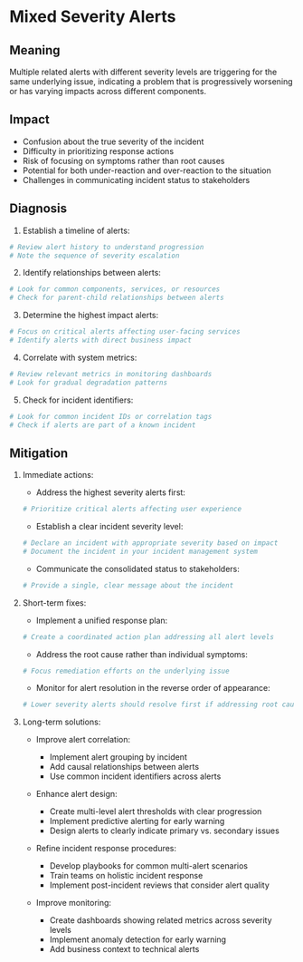 # Mixed Severity Alerts

## Meaning
Multiple related alerts with different severity levels are triggering for the same underlying issue, indicating a problem that is progressively worsening or has varying impacts across different components.

## Impact
- Confusion about the true severity of the incident
- Difficulty in prioritizing response actions
- Risk of focusing on symptoms rather than root causes
- Potential for both under-reaction and over-reaction to the situation
- Challenges in communicating incident status to stakeholders

## Diagnosis
1. Establish a timeline of alerts:
```bash
# Review alert history to understand progression
# Note the sequence of severity escalation
```

2. Identify relationships between alerts:
```bash
# Look for common components, services, or resources
# Check for parent-child relationships between alerts
```

3. Determine the highest impact alerts:
```bash
# Focus on critical alerts affecting user-facing services
# Identify alerts with direct business impact
```

4. Correlate with system metrics:
```bash
# Review relevant metrics in monitoring dashboards
# Look for gradual degradation patterns
```

5. Check for incident identifiers:
```bash
# Look for common incident IDs or correlation tags
# Check if alerts are part of a known incident
```

## Mitigation
1. Immediate actions:
   - Address the highest severity alerts first:
   ```bash
   # Prioritize critical alerts affecting user experience
   ```
   
   - Establish a clear incident severity level:
   ```bash
   # Declare an incident with appropriate severity based on impact
   # Document the incident in your incident management system
   ```
   
   - Communicate the consolidated status to stakeholders:
   ```bash
   # Provide a single, clear message about the incident
   ```

2. Short-term fixes:
   - Implement a unified response plan:
   ```bash
   # Create a coordinated action plan addressing all alert levels
   ```
   
   - Address the root cause rather than individual symptoms:
   ```bash
   # Focus remediation efforts on the underlying issue
   ```
   
   - Monitor for alert resolution in the reverse order of appearance:
   ```bash
   # Lower severity alerts should resolve first if addressing root cause
   ```

3. Long-term solutions:
   - Improve alert correlation:
     - Implement alert grouping by incident
     - Add causal relationships between alerts
     - Use common incident identifiers across alerts
   
   - Enhance alert design:
     - Create multi-level alert thresholds with clear progression
     - Implement predictive alerting for early warning
     - Design alerts to clearly indicate primary vs. secondary issues
   
   - Refine incident response procedures:
     - Develop playbooks for common multi-alert scenarios
     - Train teams on holistic incident response
     - Implement post-incident reviews that consider alert quality
   
   - Improve monitoring:
     - Create dashboards showing related metrics across severity levels
     - Implement anomaly detection for early warning
     - Add business context to technical alerts